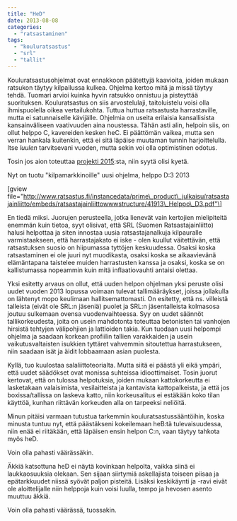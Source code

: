 ```yaml
---
title: "HeD"
date: 2013-08-08
categories: 
  - "ratsastaminen"
tags: 
  - "kouluratsastus"
  - "srl"
  - "tallit"
---
```


Kouluratsastusohjelmat ovat ennakkoon päätettyjä kaavioita, joiden mukaan ratsukon täytyy kilpailussa kulkea. Ohjelma kertoo mitä ja missä täytyy tehdä. Tuomari arvioi kuinka hyvin ratsukko onnistuu ja pisteyttää suorituksen. Kouluratsastus on siis arvostelulaji, taitoluistelu voisi olla ihmispuolella oikea vertailukohta. Tuttua huttua ratsastusta harrastaville, mutta ei satunnaiselle kävijälle. <!--more--> Ohjelmia on useita erilaisia kansallisista kansainväliseen vaativuuden aina noustessa. Tähän asti alin, helpoin siis, on ollut helppo C, kavereiden kesken heC. Ei päättömän vaikea, mutta sen verran hankala kuitenkin, että ei sitä läpäise muutaman tunnin harjoittelulla. Itse _luulen_ tarvitsevani vuoden, mutta sekin voi olla optimistinen odotus.

Tosin jos aion toteuttaa [projekti 2015](http://www.katiska.eu/ratsastus/projekti-2015/ "Projekti 2015"):sta, niin syytä olisi kyetä.

Nyt on tuotu "kilpamarkkinoille" uusi ohjelma, helppo D:3 2013

\[gview file="http://www.ratsastus.fi/instancedata/prime\_product\_julkaisu/ratsastajainliitto/embeds/ratsastajainliittowwwstructure/41913\_Helppo\_D3.pdf"\]

En tiedä miksi. Juorujen perusteella, jotka lienevät vain kertojien mielipiteitä enemmän kuin tietoa, syyt olisivat, että SRL (Suomen Ratsastajainliitto) halusi helpottaa ja siten innostaa uusia ratsastajanalkuja kilpauralle varmistaakseen, että harrastajakato ei iske - olen kuullut väitettävän, että ratsastuksen suosio on hiipumassa tyttöjen keskuudessa. Osaksi koska ratsastaminen ei ole juuri nyt muodikasta, osaksi koska se aikaavievänä elämäntapana taistelee muiden harrastusten kanssa ja osaksi, koska se on kallistumassa nopeammin kuin mitä inflaatiovauhti antaisi olettaa.

Yksi esitetty arvaus on ollut, että uuden helpon ohjelman yksi peruste olisi uudet vuoden 2013 lopussa voimaan tulevat tallimääräykset, joissa jollakulla on lähtenyt mopo keulimaan hallitsemattomasti. On esitetty, että ns. villeistä talleista (eivät ole SRL:n jäseniä) puolet ja SRL:n jäsentalleista kolmasosa joutuu sulkemaan ovensa vuodenvaihteessa. Syy on uudet säännöt tallikorkeudesta, joita on usein mahdotonta toteuttaa betonisten tai vanhojen hirsistä tehtyjen välipohjien ja lattioiden takia. Kun tuodaan uusi helpompi ohjelma ja saadaan korkean profiilin tallien varakkaiden ja usein vaikutusvaltaisten isukkien tyttäret vahvemmin sitoutettua harrastukseen, niin saadaan isät ja äidit lobbaamaan asian puolesta.

Kyllä, tuo kuulostaa salaliittoteorialta. Mutta siitä ei päästä yli eikä ympäri, että uudet säädökset ovat monissa suhteissa idioottimaiset. Tosin juorut kertovat, että on tulossa helpotuksia, joiden mukaan kattokorkeutta ei lasketakaan valaisimista, vesilaitteista ja kantavista kattopalkeista, ja että jos boxissa/tallissa on laskeva katto, niin korkeusalitus ei estäkään koko tilan käyttöä, kunhan riittävän korkeuden alla on tarpeeksi neliöitä.

Minun pitäisi varmaan tutustua tarkemmin kouluratsastussääntöihin, koska minusta tuntuu nyt, että päästäkseni kokeilemaan heB:tä tulevaisuudessa, niin enää ei riitäkään, että läpäisen ensin helpon C:n, vaan täytyy tahkota myös heD.

Voin olla pahasti väärässäkin.

Äkkiä katsottuna heD ei näytä kovinkaan helpolta, vaikka siinä ei laukkaosuuksia olekaan. Sen sijaan siirtymiä askellajista toiseen piisaa ja epätarkkuudet niissä syövät paljon pisteitä. Lisäksi keskikäynti ja -ravi eivät ole aloittelijalle niin helppoja kuin voisi luulla, tempo ja hevosen asento muuttuu äkkiä.

Voin olla pahasti väärässä, tuossakin.
